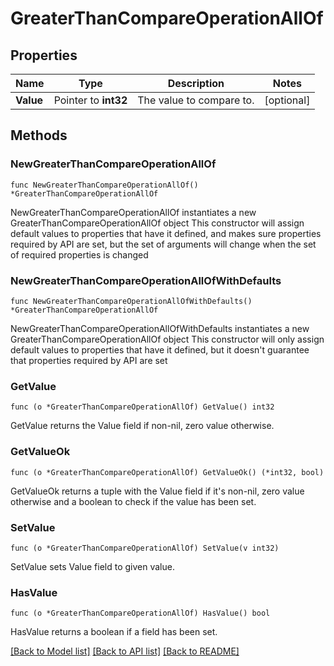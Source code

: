 # GreaterThanCompareOperationAllOf

## Properties

Name | Type | Description | Notes
------------ | ------------- | ------------- | -------------
**Value** | Pointer to **int32** | The value to compare to. | [optional] 

## Methods

### NewGreaterThanCompareOperationAllOf

`func NewGreaterThanCompareOperationAllOf() *GreaterThanCompareOperationAllOf`

NewGreaterThanCompareOperationAllOf instantiates a new GreaterThanCompareOperationAllOf object
This constructor will assign default values to properties that have it defined,
and makes sure properties required by API are set, but the set of arguments
will change when the set of required properties is changed

### NewGreaterThanCompareOperationAllOfWithDefaults

`func NewGreaterThanCompareOperationAllOfWithDefaults() *GreaterThanCompareOperationAllOf`

NewGreaterThanCompareOperationAllOfWithDefaults instantiates a new GreaterThanCompareOperationAllOf object
This constructor will only assign default values to properties that have it defined,
but it doesn't guarantee that properties required by API are set

### GetValue

`func (o *GreaterThanCompareOperationAllOf) GetValue() int32`

GetValue returns the Value field if non-nil, zero value otherwise.

### GetValueOk

`func (o *GreaterThanCompareOperationAllOf) GetValueOk() (*int32, bool)`

GetValueOk returns a tuple with the Value field if it's non-nil, zero value otherwise
and a boolean to check if the value has been set.

### SetValue

`func (o *GreaterThanCompareOperationAllOf) SetValue(v int32)`

SetValue sets Value field to given value.

### HasValue

`func (o *GreaterThanCompareOperationAllOf) HasValue() bool`

HasValue returns a boolean if a field has been set.


[[Back to Model list]](../README.md#documentation-for-models) [[Back to API list]](../README.md#documentation-for-api-endpoints) [[Back to README]](../README.md)


